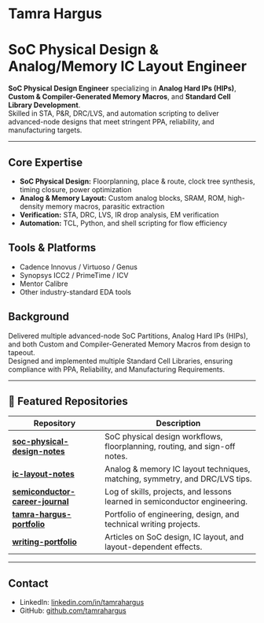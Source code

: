 # Tamra Hargus

# SoC Physical Design & Analog/Memory IC Layout Engineer

**SoC Physical Design Engineer** specializing in **Analog Hard IPs (HIPs)**, **Custom & Compiler-Generated Memory Macros**, and **Standard Cell Library Development**.  
Skilled in STA, P&R, DRC/LVS, and automation scripting to deliver advanced-node designs that meet stringent PPA, reliability, and manufacturing targets.

---

## Core Expertise
- **SoC Physical Design:** Floorplanning, place & route, clock tree synthesis, timing closure, power optimization
- **Analog & Memory Layout:** Custom analog blocks, SRAM, ROM, high-density memory macros, parasitic extraction
- **Verification:** STA, DRC, LVS, IR drop analysis, EM verification
- **Automation:** TCL, Python, and shell scripting for flow efficiency

## Tools & Platforms
- Cadence Innovus / Virtuoso / Genus  
- Synopsys ICC2 / PrimeTime / ICV  
- Mentor Calibre  
- Other industry-standard EDA tools

## Background
Delivered multiple advanced-node SoC Partitions, Analog Hard IPs (HIPs), and both Custom and Compiler-Generated Memory Macros from design to tapeout.  
Designed and implemented multiple Standard Cell Libraries, ensuring compliance with PPA, Reliability, and Manufacturing Requirements.

---

## 🔹 Featured Repositories

| Repository | Description |
|------------|-------------|
| [**soc-physical-design-notes**](https://github.com/tamrahargus/soc-physical-design-notes) | SoC physical design workflows, floorplanning, routing, and sign-off notes. |
| [**ic-layout-notes**](https://github.com/tamrahargus/ic-layout-notes) | Analog & memory IC layout techniques, matching, symmetry, and DRC/LVS tips. |
| [**semiconductor-career-journal**](https://github.com/tamrahargus/semiconductor-career-journal) | Log of skills, projects, and lessons learned in semiconductor engineering. |
| [**tamra-hargus-portfolio**](https://github.com/tamrahargus/tamra-hargus-portfolio) | Portfolio of engineering, design, and technical writing projects. |
| [**writing-portfolio**](https://github.com/tamrahargus/writing-portfolio) | Articles on SoC design, IC layout, and layout-dependent effects. |

---

## Contact
- LinkedIn: [linkedin.com/in/tamrahargus](https://linkedin.com/in/tamrahargus)  
- GitHub: [github.com/tamrahargus](https://github.com/tamrahargus)
